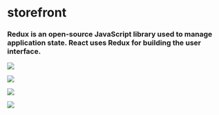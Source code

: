 # storefront

### Redux is an open-source JavaScript library used to manage application state. React uses Redux for building the user interface.

![](https://blog.openreplay.com/static/860c432725aeefb9c5b68be40a6acf69/d3b1c/img2.png)

![](https://image.slidesharecdn.com/howtousereduxwithreacthooksinreactnativeapplication-200630053000/95/how-to-use-redux-with-react-hooks-in-react-native-application-15-638.jpg?cb=1593495124)

![](https://images.prismic.io/zalando-jobsite/ff54323021b8177c0c6cf0a03bfbd1edcc08c276_redux-flow.png?auto=compress,format)

![](https://miro.medium.com/max/1838/1*uXf5iqUj9ddPZaEJB7_e_w.jpeg)
